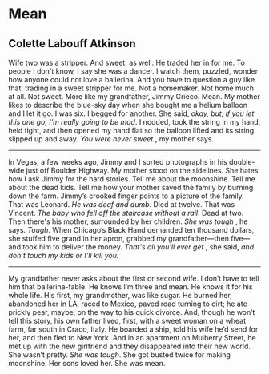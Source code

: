 # Mean
## Colette Labouff Atkinson
Wife two was a stripper. And sweet, as well. He traded her in for me. To
people I don't know, I say she was a dancer. I watch them, puzzled, wonder how
anyone could not love a ballerina. And you have to question a guy like that:
trading in a sweet stripper for me. Not a homemaker. Not home much at all. Not
sweet. More like my grandfather, Jimmy Grieco. Mean. My mother likes to
describe the blue-sky day when she bought me a helium balloon and I let it go.
I was six. I begged for another. She said, _okay, but, if you let this one go,
I’m really going to be mad_. I nodded, took the string in my hand, held tight,
and then opened my hand flat so the balloon lifted and its string slipped up
and away. _You were never sweet_ , my mother says.

***
In Vegas, a few weeks ago, Jimmy and I sorted photographs in his double-wide
just off Boulder Highway. My mother stood on the sidelines. She hates how I
ask Jimmy for the hard stories. Tell me about the moonshine. Tell me about the
dead kids. Tell me how your mother saved the family by burning down the farm.
Jimmy’s crooked finger points to a picture of the family. That was Leonard.
_He was deaf and dumb_. Died at twelve. That was Vincent. _The baby who fell
off the staircase without a rail_. Dead at two. Then there's his mother,
surrounded by her children. _She was tough_ , he says. _Tough_. When Chicago’s
Black Hand demanded ten thousand dollars, she stuffed five grand in her apron,
grabbed my grandfather—then five—and took him to deliver the money. _That's
all you'll ever get_ , she said, _and don’t touch my kids or I’ll kill you._

***
My grandfather never asks about the first or second wife. I don’t have to tell
him that ballerina-fable. He knows I’m three and mean. He knows it for his
whole life. His first, my grandmother, was like sugar. He burned her,
abandoned her in LA, raced to Mexico, paved road turning to dirt; he ate
prickly pear, maybe, on the way to his quick divorce. And, though he won’t
tell this story, his own father lived, first, with a sweet woman on a wheat
farm, far south in Craco, Italy. He boarded a ship, told his wife he’d send
for her, and then fled to New York. And in an apartment on Mulberry Street, he
met up with the new girlfriend and they disappeared into their new world. She
wasn’t pretty. _She was tough_. She got busted twice for making moonshine. Her
sons loved her. She was mean.